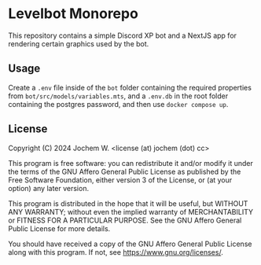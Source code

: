 # Levelbot Monorepo

This repository contains a simple Discord XP bot and a NextJS app for rendering certain graphics used by the bot.

## Usage

Create a `.env` file inside of the `bot` folder containing the required properties from `bot/src/models/variables.mts`, and a `.env.db` in the root folder containing the postgres password, and then use `docker compose up`.

## License

Copyright (C) 2024 Jochem W. \<license (at) jochem (dot) cc>

This program is free software: you can redistribute it and/or modify
it under the terms of the GNU Affero General Public License as
published by the Free Software Foundation, either version 3 of the
License, or (at your option) any later version.

This program is distributed in the hope that it will be useful,
but WITHOUT ANY WARRANTY; without even the implied warranty of
MERCHANTABILITY or FITNESS FOR A PARTICULAR PURPOSE. See the
GNU Affero General Public License for more details.

You should have received a copy of the GNU Affero General Public License
along with this program. If not, see https://www.gnu.org/licenses/.
